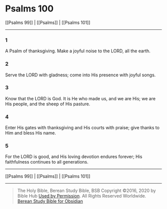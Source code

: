 # Psalms 100

[[Psalms 99]] | [[Psalms]] | [[Psalms 101]]

---

### 1
A Psalm of thanksgiving. Make a joyful noise to the LORD, all the earth.

### 2
Serve the LORD with gladness; come into His presence with joyful songs.

### 3
Know that the LORD is God. It is He who made us, and we are His; we are His people, and the sheep of His pasture.

### 4
Enter His gates with thanksgiving and His courts with praise; give thanks to Him and bless His name.

### 5
For the LORD is good, and His loving devotion endures forever; His faithfulness continues to all generations.

---

[[Psalms 99]] | [[Psalms]] | [[Psalms 101]]

---

> The Holy Bible, Berean Study Bible, BSB
> Copyright &copy;2016, 2020 by Bible Hub
> [Used by Permission](https://berean.bible/terms.htm). All Rights Reserved Worldwide.
> [Berean Study Bible for Obsidian](https://github.com/gapmiss/berean-study-bible-for-obsidian)</small>

